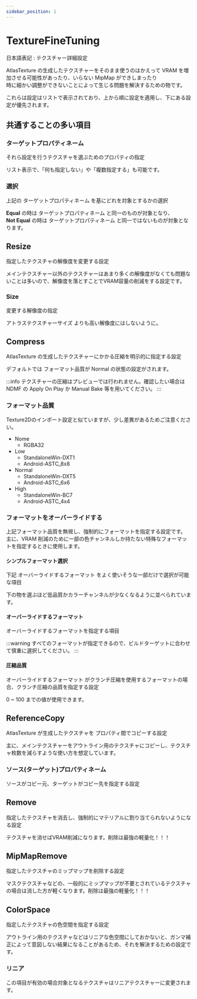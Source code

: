 ```yaml
---
sidebar_position: 1
---
```


# TextureFineTuning

日本語表記 : テクスチャー詳細設定

AtlasTexture の生成したテクスチャーをそのまま使うのはかえって VRAM を増加させる可能性があったり、いらない MipMap ができしまったり  
時に細かい調整ができないことによって生じる問題を解決するための物です。

これらは設定はリストで表示されており、上から順に設定を適用し、下にある設定が優先されます。

## 共通することの多い項目

### ターゲットプロパティネーム

それら設定を行うテクスチャを選ぶためのプロパティの指定

リスト表示で、「何も指定しない」や「複数指定する」も可能です。

### 選択

上記の ターゲットプロパティネーム を基にどれを対象とするかの選択

__Equal__ の時は ターゲットプロパティネーム と同一のものが対象となり、  
__Not Equal__ の時は ターゲットプロパティネーム と同一ではないものが対象となります。

## Resize

指定したテクスチャの解像度を変更する設定

メインテクスチャー以外のテクスチャーはあまり多くの解像度がなくても問題ないことは多いので、解像度を落とすことでVRAM容量の削減をする設定です。

### Size

変更する解像度の指定

アトラステクスチャーサイズ よりも高い解像度にはしないように。

## Compress

AtlasTexture の生成したテクスチャーにかかる圧縮を明示的に指定する設定

デフォルトでは フォーマット品質が Normal の状態の設定がされます。

:::info
テクスチャーの圧縮はプレビューでは行われません。確認したい場合は NDMF の Apply On Play か Manual Bake 等を用いてください。
:::

### フォーマット品質

Texture2Dのインポート設定と似ていますが、少し差異があるためご注意ください。

- Nome
  - RGBA32
- Low
  - StandaloneWin-DXT1
  - Android-ASTC_8x8
- Normal
  - StandaloneWin-DXT5
  - Android-ASTC_6x6
- High
  - StandaloneWin-BC7
  - Android-ASTC_4x4

### フォーマットをオーバーライドする

上記フォーマット品質を無視し、強制的にフォーマットを指定する設定です。  
主に、VRAM 削減のために一部の色チャンネルしか持たない特殊なフォーマットを指定するときに使用します。

#### シンプルフォーマット選択

下記 オーバーライドするフォーマット をよく使いそうな一部だけで選択が可能な項目

下の物を選ぶほど低品質かカラーチャンネルが少なくなるように並べられています。

#### オーバーライドするフォーマット

オーバーライドするフォーマットを指定する項目

:::warning
すべてのフォーマットが指定できるので、ビルドターゲットに合わせて慎重に選択してください。
:::

#### 圧縮品質

オーバーライドするフォーマット がクランチ圧縮を使用するフォーマットの場合、クランチ圧縮の品質を指定する設定

0 ~ 100 までの値が使用できます。

## ReferenceCopy

AtlasTexture が生成したテクスチャを プロパティ間でコピーする設定

主に、メインテクスチャーをアウトライン用のテクスチャにコピーし、テクスチャ枚数を減らすような使い方を想定しています。

### ソース(ターゲット)プロパティネーム

ソースがコピー元、ターゲットがコピー先を指定する設定

## Remove

指定したテクスチャを消去し、強制的にマテリアルに割り当てられないようになる設定

テクスチャを消せばVRAM削減になります。削除は最強の軽量化！！！

## MipMapRemove

指定したテクスチャのミップマップを削除する設定

マスクテクスチャなどの、一般的にミップマップが不要とされているテクスチャの場合は消した方が軽くなります。削除は最強の軽量化！！！

## ColorSpace

指定したテクスチャの色空間を指定する設定

アウトライン用のテクスチャなどはリニアな色空間にしておかないと、ガンマ補正によって意図しない結果になることがあるため、それを解決するための設定です。

### リニア

この項目が有効の場合対象となるテクスチャはリニアテクスチャーに変更されます。
